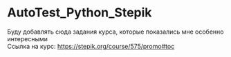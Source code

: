 # AutoTest_Python_Stepik
Буду добавлять сюда задания курса, которые показались мне особенно интересными
<br/>Ссылка на курс: https://stepik.org/course/575/promo#toc
